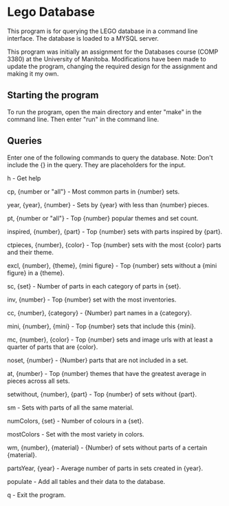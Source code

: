 # Lego Database 
This program is for querying the LEGO database in a command line interface. The database is loaded to a MYSQL server. 

This program was initially an assignment for the Databases course (COMP 3380) at the University of Manitoba. Modifications have been made to update the program, changing the required design for the assignment and making it my own. 

## Starting the program
To run the program, open the main directory and enter "make" in the command line. Then enter "run" in the command line. 

## Queries
Enter one of the following commands to query the database. Note: Don't include the {} in the query. They are placeholders for the input. 

h - Get help

cp, {number or "all"} - Most common parts in {number} sets. 

year, {year}, {number} - Sets by {year} with less than {number} pieces. 

pt, {number or "all"} - Top {number} popular themes and set count. 

inspired, {number}, {part} - Top {number} sets with parts inspired by {part}. 

ctpieces, {number}, {color} - Top {number} sets with the most {color} parts and their theme. 

excl, {number}, {theme}, {mini figure} - Top {number} sets without a {mini figure} in a {theme}. 

sc, {set} - Number of parts in each category of parts in {set}. 

inv, {number} - Top {number} set with the most inventories. 

cc, {number}, {category} - {Number} part names in a {category}. 

mini, {number}, {mini} - Top {number} sets that include this {mini}. 

mc, {number}, {color} - Top {number} sets and image urls with at least a quarter of parts that are {color}. 

noset, {number} - {Number} parts that are not included in a set. 

at, {number} - Top {number} themes that have the greatest average in pieces across all sets. 

setwithout, {number}, {part} - Top {number} of sets without {part}. 

sm - Sets with parts of all the same material. 

numColors, {set} - Number of colours in a {set}. 

mostColors - Set with the most variety in colors. 

wm, {number}, {material} - {Number} of sets without parts of a certain {material}.

partsYear, {year} - Average number of parts in sets created in {year}. 

populate - Add all tables and their data to the database. 

q - Exit the program. 

